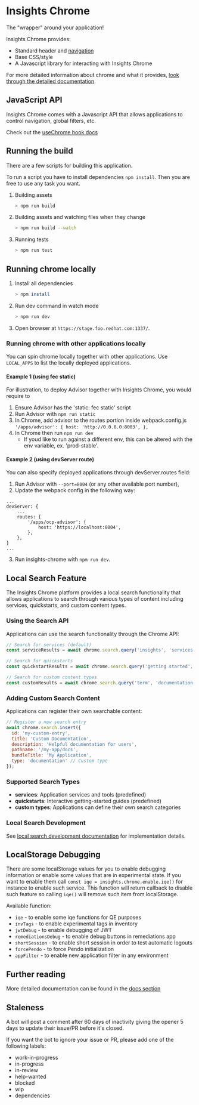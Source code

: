 # Insights Chrome

The "wrapper" around your application!

Insights Chrome provides:

- Standard header and [navigation](https://github.com/redhatinsights/insights-chrome/tree/master/docs/navigation.md)
- Base CSS/style
- A Javascript library for interacting with Insights Chrome

For more detailed information about chrome and what it provides, [look through the detailed documentation](https://github.com/redhatinsights/insights-chrome/tree/master/docs).

## JavaScript API

Insights Chrome comes with a Javascript API that allows applications to control navigation, global filters, etc.

Check out the [useChrome hook docs](http://front-end-docs-insights.apps.ocp4.prod.psi.redhat.com/chrome/chrome-api#Chrome)

## Running the build

There are a few scripts for building this application.

To run a script you have to install dependencies `npm install`. Then you are free to use any task you want.

1. Building assets

    ```bash
    > npm run build
    ```

2. Building assets and watching files when they change

    ```bash
    > npm run build --watch
    ```

3. Running tests

    ```bash
    > npm run test
    ```

## Running chrome locally

1. Install all dependencies

    ```bash
    > npm install
    ```

2. Run dev command in watch mode

    ```bash
    > npm run dev
    ```

3. Open browser at `https://stage.foo.redhat.com:1337/`.

### Running chrome with other applications locally

You can spin chrome locally together with other applications. Use `LOCAL_APPS` to list the locally deployed applications.

#### Example 1 (using fec static)

For illustration, to deploy Advisor together with Insights Chrome, you would require to

1. Ensure Advisor has the 'static: fec static' script
2. Run Advisor with `npm run static`
3. In Chrome, add advisor to the routes portion inside webpack.config.js `'/apps/advisor': {
    host: 'http://0.0.0.0:8003',
},`
4. In Chrome then run `npm run dev`
   - If youd like to run against a different env, this can be altered with the env variable, ex. 'prod-stable'.

#### Example 2 (using devServer route)

You can also specify deployed applications through devServer.routes field:

1. Run Advisor with `--port=8004` (or any other available port number),
2. Update the webpack config in the following way:
```
...
devServer: {
    ...
    routes: {
        '/apps/ocp-advisor': {
            host: 'https://localhost:8004',
        },
    },
}
...
```
3. Run insights-chrome with `npm run dev`.

## Local Search Feature

The Insights Chrome platform provides a local search functionality that allows applications to search through various types of content including services, quickstarts, and custom content types.

### Using the Search API

Applications can use the search functionality through the Chrome API:

```javascript
// Search for services (default)
const serviceResults = await chrome.search.query('insights', 'services');

// Search for quickstarts
const quickstartResults = await chrome.search.query('getting started', 'quickstarts');

// Search for custom content types
const customResults = await chrome.search.query('term', 'documentation');
```

### Adding Custom Search Content

Applications can register their own searchable content:

```javascript
// Register a new search entry
await chrome.search.insert({
  id: 'my-custom-entry',
  title: 'Custom Documentation', 
  description: 'Helpful documentation for users',
  pathname: '/my-app/docs',
  bundleTitle: 'My Application',
  type: 'documentation' // Custom type
});
```

### Supported Search Types

- **services**: Application services and tools (predefined)
- **quickstarts**: Interactive getting-started guides (predefined) 
- **custom types**: Applications can define their own search categories

### Local Search Development

See [local search development documentation](./docs/localSearchDevelopment.md) for implementation details.

## LocalStorage Debugging

There are some localStorage values for you to enable debugging information or enable some values that are in experimental state. If you want to enable them call `const iqe = insights.chrome.enable.iqe()` for instance to enable such service. This function will return callback to disable such feature so calling `iqe()` will remove such item from localStorage.

Available function:

- `iqe` - to enable some iqe functions for QE purposes
- `invTags` - to enable experimental tags in inventory
- `jwtDebug` - to enable debugging of JWT
- `remediationsDebug` - to enable debug buttons in remediations app
- `shortSession` - to enable short session in order to test automatic logouts
- `forcePendo` - to force Pendo initialization
- `appFilter` - to enable new application filter in any environment

## Further reading

More detailed documentation can be found in the [docs section](https://github.com/redhatinsights/insights-chrome/tree/master/docs)

## Staleness

A bot will post a comment after 60 days of inactivity giving the opener 5 days to update their issue/PR before it's closed.

If you want the bot to ignore your issue or PR, please add one of the following labels:

- work-in-progress
- in-progress
- in-review
- help-wanted
- blocked
- wip
- dependencies

